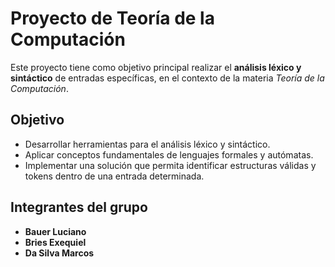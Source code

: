 # Proyecto de Teoría de la Computación

Este proyecto tiene como objetivo principal realizar el **análisis léxico y sintáctico** de entradas específicas, en el contexto de la materia *Teoría de la Computación*.

## Objetivo

- Desarrollar herramientas para el análisis léxico y sintáctico.
- Aplicar conceptos fundamentales de lenguajes formales y autómatas.
- Implementar una solución que permita identificar estructuras válidas y tokens dentro de una entrada determinada.

## Integrantes del grupo

- **Bauer Luciano**
- **Bries Exequiel**
- **Da Silva Marcos**
